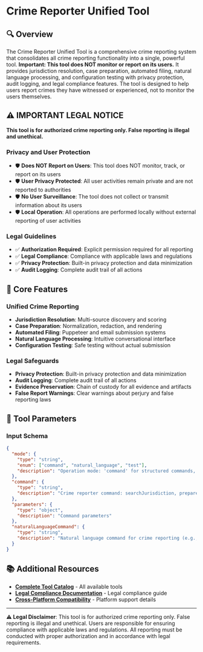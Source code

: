 # Crime Reporter Unified Tool

## 🔍 **Overview**

The Crime Reporter Unified Tool is a comprehensive crime reporting system that consolidates all crime reporting functionality into a single, powerful tool. **Important: This tool does NOT monitor or report on its users.** It provides jurisdiction resolution, case preparation, automated filing, natural language processing, and configuration testing with privacy protection, audit logging, and legal compliance features. The tool is designed to help users report crimes they have witnessed or experienced, not to monitor the users themselves.

## ⚠️ **IMPORTANT LEGAL NOTICE**

**This tool is for authorized crime reporting only. False reporting is illegal and unethical.**

### **Privacy and User Protection**
- 🛡️ **Does NOT Report on Users**: This tool does NOT monitor, track, or report on its users
- 🛡️ **User Privacy Protected**: All user activities remain private and are not reported to authorities
- 🛡️ **No User Surveillance**: The tool does not collect or transmit information about its users
- 🛡️ **Local Operation**: All operations are performed locally without external reporting of user activities

### **Legal Guidelines**
- ✅ **Authorization Required**: Explicit permission required for all reporting
- ✅ **Legal Compliance**: Compliance with applicable laws and regulations
- ✅ **Privacy Protection**: Built-in privacy protection and data minimization
- ✅ **Audit Logging**: Complete audit trail of all actions

## 🎯 **Core Features**

### **Unified Crime Reporting**
- **Jurisdiction Resolution**: Multi-source discovery and scoring
- **Case Preparation**: Normalization, redaction, and rendering
- **Automated Filing**: Puppeteer and email submission systems
- **Natural Language Processing**: Intuitive conversational interface
- **Configuration Testing**: Safe testing without actual submission

### **Legal Safeguards**
- **Privacy Protection**: Built-in privacy protection and data minimization
- **Audit Logging**: Complete audit trail of all actions
- **Evidence Preservation**: Chain of custody for all evidence and artifacts
- **False Report Warnings**: Clear warnings about perjury and false reporting laws

## 🔧 **Tool Parameters**

### **Input Schema**
```json
{
  "mode": {
    "type": "string",
    "enum": ["command", "natural_language", "test"],
    "description": "Operation mode: 'command' for structured commands, 'natural_language' for conversational interface, 'test' for configuration testing"
  },
  "command": {
    "type": "string",
    "description": "Crime reporter command: searchJurisdiction, prepareReport, fileReport, previewReport, getStatus, exportCase, testConfiguration"
  },
  "parameters": {
    "type": "object",
    "description": "Command parameters"
  },
  "naturalLanguageCommand": {
    "type": "string",
    "description": "Natural language command for crime reporting (e.g., 'Report a theft in Minneapolis with these photos, anonymously')"
  }
}
```

## 📚 **Additional Resources**

- **[Complete Tool Catalog](docs/general/TOOL_CATALOG.md)** - All available tools
- **[Legal Compliance Documentation](docs/legal/LEGAL_COMPLIANCE.md)** - Legal compliance guide
- **[Cross-Platform Compatibility](docs/CROSS_PLATFORM_COMPATIBILITY.md)** - Platform support details

---

**⚠️ Legal Disclaimer**: This tool is for authorized crime reporting only. False reporting is illegal and unethical. Users are responsible for ensuring compliance with applicable laws and regulations. All reporting must be conducted with proper authorization and in accordance with legal requirements.
